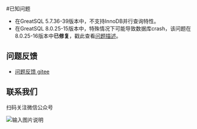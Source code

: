 #已知问题

- 在GreatSQL 5.7.36-39版本中，不支持InnoDB并行查询特性。
- 在GreatSQL 8.0.25-15版本中，特殊情况下可能导致数据库crash，该问题在8.0.25-16版本中**已修复**，戳此查看[问题描述](https://gitee.com/GreatSQL/GreatSQL/issues/I4J1IH)。

**问题反馈**
---
- [问题反馈 gitee](https://gitee.com/GreatSQL/GreatSQL-Doc/issues)


**联系我们**
---

扫码关注微信公众号

![输入图片说明](https://images.gitee.com/uploads/images/2021/0802/141935_2ea2c196_8779455.jpeg "greatsql社区-wx-qrcode-0.5m.jpg")
